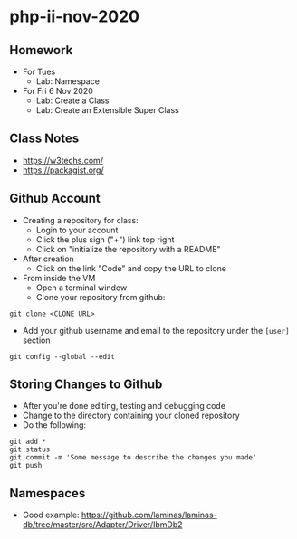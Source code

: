 # php-ii-nov-2020

## Homework
* For Tues 
  * Lab: Namespace
* For Fri 6 Nov 2020
  * Lab: Create a Class  
  * Lab: Create an Extensible Super Class
## Class Notes
* https://w3techs.com/
* https://packagist.org/

## Github Account
* Creating a repository for class:
  * Login to your account
  * Click the plus sign ("+") link top right
  * Click on "initialize the repository with a README"
* After creation
  * Click on the link "Code" and copy the URL to clone
* From inside the VM
  * Open a terminal window
  * Clone your repository from github:
```
git clone <CLONE URL>
```
  * Add your github username and email to the repository under the `[user]` section
```
git config --global --edit
```
## Storing Changes to Github
* After you're done editing, testing and debugging code
* Change to the directory containing your cloned repository
* Do the following:
```
git add *
git status
git commit -m 'Some message to describe the changes you made'
git push
```

## Namespaces
* Good example: https://github.com/laminas/laminas-db/tree/master/src/Adapter/Driver/IbmDb2
